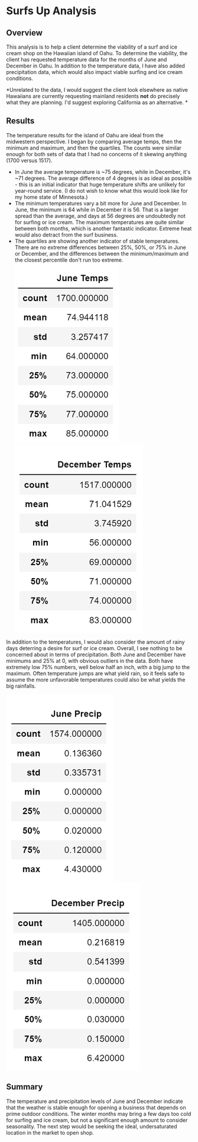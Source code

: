 # Surfs Up Analysis #

## Overview ## 
This analysis is to help a client determine the viability of a surf and ice cream shop on the Hawaiian island of Oahu. To determine the viability, the client has requested temperature data for the months of June and December in Oahu. In addition to the temperature data, I have also added precipitation data, which would also impact viable surfing and ice cream conditions.

*Unrelated to the data, I would suggest the client look elsewhere as native Hawaiians are currently requesting mainland residents **not** do precisely what they are planning. I'd suggest exploring California as an alternative. *

## Results ##
The temperature results for the island of Oahu are ideal from the midwestern perspective. I began by comparing average temps, then the minimum and maximum, and then the quartiles. The counts were similar enough for both sets of data that I had no concerns of it skewing anything (1700 versus 1517).

  * In June the average temperature is ~75 degrees, while in December, it's ~71 degrees. The average difference of 4 degrees is as ideal as possible - this is an initial indicator that huge temperature shifts are unlikely for year-round service. (I do not wish to know what this would look like for my home state of Minnesota.)
  * The minimum temperatures vary a bit more for June and December. In June, the minimum is 64 while in December it is 56. That is a larger spread than the average, and days at 56 degrees are undoubtedly not for surfing or ice cream. The maximum temperatures are quite similar between both months, which is another fantastic indicator. Extreme heat would also detract from the surf business.
  * The quartiles are showing another indicator of stable temperatures. There are no extreme differences between 25%, 50%, or 75% in June or December, and the differences between the minimum/maximum and the closest percentile don't run too extreme.
![June Temp](https://github.com/TRACIE-F/surfs_up/blob/main/Resources/June%20Temps.png)
![Dec Temp](https://github.com/TRACIE-F/surfs_up/blob/main/Resources/Dec%20Temps.png)

In addition to the temperatures, I would also consider the amount of rainy days deterring a desire for surf or ice cream. Overall, I see nothing to be concerned about in terms of precipitation. Both June and December have minimums and 25% at 0, with obvious outliers in the data. Both have extremely low 75% numbers, well below half an inch, with a big jump to the maximum. Often temperature jumps are what yield rain, so it feels safe to assume the more unfavorable temperatures could also be what yields the big rainfalls.

![June Precip](https://github.com/TRACIE-F/surfs_up/blob/main/Resources/June%20Precip.png)
![Dec Precip](https://github.com/TRACIE-F/surfs_up/blob/main/Resources/Dec%20Precip.png)

## Summary ##
The temperature and precipitation levels of June and December indicate that the weather is stable enough for opening a business that depends on prime outdoor conditions. The winter months may bring a few days too cold for surfing and ice cream, but not a significant enough amount to consider seasonality. The next step would be seeking the ideal, undersaturated location in the market to open shop.

